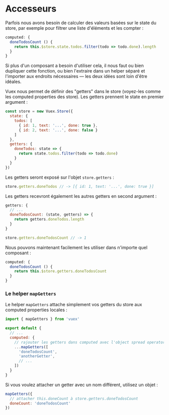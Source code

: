 
# Accesseurs

Parfois nous avons besoin de calculer des valeurs basées sur le state du store, par exemple pour filtrer une liste d'éléments et les compter :

``` js
computed: {
  doneTodosCount () {
    return this.$store.state.todos.filter(todo => todo.done).length
  }
}
```

Si plus d'un composant a besoin d'utiliser cela, il nous faut ou bien dupliquer cette fonction, ou bien l'extraire dans un helper séparé et l'importer aux endroits nécessaires &mdash; les deux idées sont loin d'être idéales.

Vuex nous permet de définir des "getters" dans le store (voyez-les comme les computed properties des store). Les getters prennent le state en premier argument :

``` js
const store = new Vuex.Store({
  state: {
    todos: [
      { id: 1, text: '...', done: true },
      { id: 2, text: '...', done: false }
    ]
  },
  getters: {
    doneTodos: state => {
      return state.todos.filter(todo => todo.done)
    }
  }
})
```

Les getters seront exposé sur l'objet `store.getters` :

``` js
store.getters.doneTodos // -> [{ id: 1, text: '...', done: true }]
```

Les getters recevront également les autres getters en second argument :

``` js
getters: {
  // ...
  doneTodosCount: (state, getters) => {
    return getters.doneTodos.length
  }
}
```

``` js
store.getters.doneTodosCount // -> 1
```

Nous pouvons maintenant facilement les utiliser dans n'importe quel composant :

``` js
computed: {
  doneTodosCount () {
    return this.$store.getters.doneTodosCount
  }
}
```

### Le helper `mapGetters`

Le helper `mapGetters` attache simplement vos getters du store aux computed properties locales :

``` js
import { mapGetters } from 'vuex'

export default {
  // ...
  computed: {
    // rajouter les getters dans computed avec l'object spread operator
    ...mapGetters([
      'doneTodosCount',
      'anotherGetter',
      // ...
    ])
  }
}
```

Si vous voulez attacher un getter avec un nom différent, utilisez un objet :

``` js
mapGetters({
  // attacher this.doneCount à store.getters.doneTodosCount
  doneCount: 'doneTodosCount'
})
```
